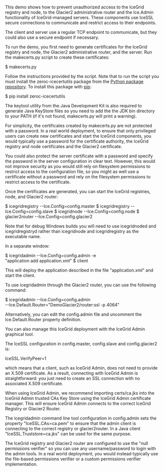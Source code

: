 This demo shows how to prevent unauthorized access to the IceGrid
registry and node, to the Glacier2 administrative router and the
Ice.Admin functionality of IceGrid-managed servers. These components
use IceSSL secure connections to communicate and restrict access to
their endpoints.

The client and server use a regular TCP endpoint to communicate, but
they could also use a secure endpoint if necessary.

To run the demo, you first need to generate certificates for the
IceGrid registry and node, the Glacier2 administrative router, and the
server. Run the makecerts.py script to create these certificates:

$ makecerts.py

Follow the instructions provided by the script. Note that to run the
script you must install the zeroc-icecertutils package from the
[Python package repository](https://pypi.python.org/pypi). To install
this package with [pip](https://pip.pypa.io):

$ pip install zeroc-icecertutils

The keytool utility from the Java Development Kit is also required to
generate Java KeyStore files so you need to add the the JDK bin
directory to your PATH (if it's not found, makecerts.py will print a
warning).

For simplicity, the certificates created by makecerts.py are not
protected with a password. In a real world deployment, to ensure that
only privileged users can create new certificates and start the
IceGrid components, you would typically use a password for the
certificate authority, the IceGrid registry and node certificates and
the Glacier2 certificate.

You could also protect the server certificate with a password and
specify the password in the server configuration in clear text.
However, this would not improve security as you would still rely on
filesystem permissions to restrict access to the configuration file,
so you might as well use a certificate without a password and rely on
the filesystem permissions to restrict access to the certificate.

Once the certificates are generated, you can start the IceGrid
registries, node, and Glacier2 router:

$ icegridregistry --Ice.Config=config.master
$ icegridregistry --Ice.Config=config.slave
$ icegridnode --Ice.Config=config.node
$ glacier2router --Ice.Config=config.glacier2

Note that for debug Windows builds you will need to use icegridnoded
and icegridregistryd rather than icegridnode and icegridregistry as
the executable name.

In a separate window:

$ icegridadmin --Ice.Config=config.admin -e \
    "application add application.xml"
$ client

This will deploy the application described in the file
"application.xml" and start the client.

To use icegridadmin through the Glacier2 router, you can use the
following command:

$ icegridadmin --Ice.Config=config.admin \
  --Ice.Default.Router="DemoGlacier2/router:ssl -p 4064"

Alternatively, you can edit the config.admin file and uncomment the
Ice.Default.Router property definition.

You can also manage this IceGrid deployment with the IceGrid Admin
graphical tool.

The IceSSL configuration in config.master, config.slave and
config.glacier2 is:

IceSSL.VerifyPeer=1

which means that a client, such as IceGrid Admin, does not need to
provide an X.509 certificate. As a result, connecting with IceGrid
Admin is straightforward: you just need to create an SSL connection
with no associated X.509 certificate.

When using IceGrid Admin, we recommend importing certs/ca.jks into the
IceGrid Admin trusted CAs Key Store using the IceGrid Admin
certificate manager. This will ensure IceGrid Admin connects to the
correct IceGrid Registry or Glacier2 Router.

The icegridadmin command line tool configuration in config.admin sets
the property "IceSSL.CAs=ca.pem" to ensure that the admin
client is connecting to the correct registry or glacier2router. In a
Java client "IceSSL.Truststore=ca.jks" can be used for the same
purpose.

The IceGrid registry and Glacier2 router are configured to use the
"null permissions verifier" so you can use any username/password to
login with the admin tools. In a real world deployment, you would
instead typically use the file-based permissions verifier or a custom
permissions verifier implementation.
